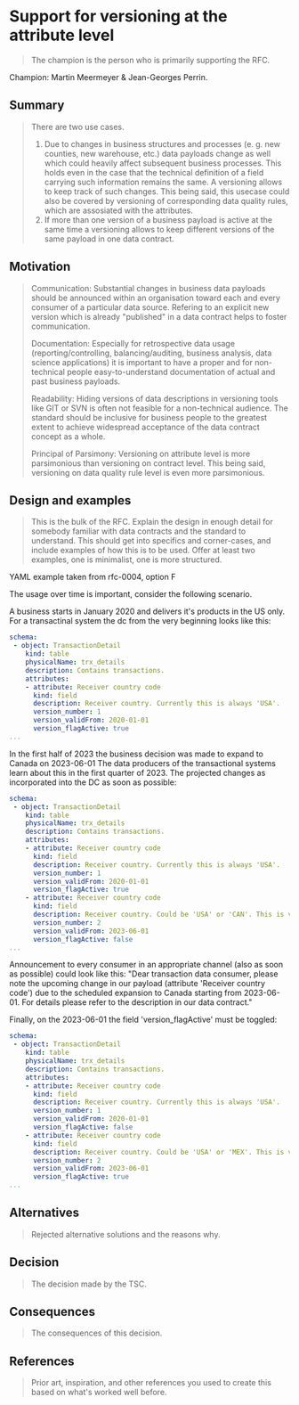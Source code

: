 # Support for versioning at the attribute level

> The champion is the person who is primarily supporting the RFC.

Champion: Martin Meermeyer & Jean-Georges Perrin.

## Summary

> There are two use cases.
> 1) Due to changes in business structures and processes (e. g. new counties, new warehouse, etc.) data payloads change as well which could heavily affect subsequent business processes. This holds even in the case that the technical definition of a field carrying such information remains the same. A versioning allows to keep track of such changes. This being said, this usecase could also be covered by versioning of corresponding data quality rules, which are assosiated with the attributes.
> 2) If more than one version of a business payload is active at the same time a versioning allows to keep different versions of the same payload in one data contract. 

## Motivation

> Communication: Substantial changes in business data payloads should be announced within an organisation toward each and every consumer of a particular data source. Refering to an explicit new version which is already "published" in a data contract helps to foster communication.
> 
> Documentation: Especially for retrospective data usage (reporting/controlling, balancing/auditing, business analysis, data science applications) it is important to have a proper and for non-technical people easy-to-understand documentation of actual and past business payloads.
>
> Readability: Hiding versions of data descriptions in versioning tools like GIT or SVN is often not feasible for a non-technical audience. The standard should be inclusive for business people to the greatest extent to achieve widespread acceptance of the data contract concept as a whole.
>
> Principal of Parsimony: Versioning on attribute level is more parsimonious than versioning on contract level. This being said, versioning on data quality rule level is even more parsimonious.  


## Design and examples

> This is the bulk of the RFC.
> Explain the design in enough detail for somebody familiar with data contracts and the standard to understand. This should get into specifics and corner-cases, and include examples of how this is to be used.
> Offer at least two examples, one is minimalist, one is more structured.

YAML example taken from rfc-0004, option F

The usage over time is important, consider the following scenario.

A business starts in January 2020 and  delivers it's products in the US only. For a transactinal system the dc from the very beginning looks like this:

```YAML
schema:
 - object: TransactionDetail
    kind: table
    physicalName: trx_details
    description: Contains transactions.
    attributes:
    - attribute: Receiver country code
      kind: field
      description: Receiver country. Currently this is always 'USA'.
      version_number: 1
      version_validFrom: 2020-01-01
      version_flagActive: true
...
 ```

In the first half of 2023 the business decision was made to expand to Canada on 2023-06-01
The data producers of the transactional systems learn about this in the first quarter of 2023. The projected changes as incorporated into the DC as soon as possible:

```YAML
schema:
 - object: TransactionDetail
    kind: table
    physicalName: trx_details
    description: Contains transactions.
    attributes:
    - attribute: Receiver country code
      kind: field
      description: Receiver country. Currently this is always 'USA'.
      version_number: 1
      version_validFrom: 2020-01-01
      version_flagActive: true
    - attribute: Receiver country code
      kind: field
      description: Receiver country. Could be 'USA' or 'CAN'. This is very important for customs, VAT and shipping fee regulations.
      version_number: 2
      version_validFrom: 2023-06-01
      version_flagActive: false
...
 ```
Announcement to every consumer in an appropriate channel (also as soon as possible) could look like this: "Dear transaction data consumer, please note the upcoming change in our payload (attribute 'Receiver country code') due to the scheduled expansion to Canada starting from 2023-06-01. For details please refer to the description in our data contract."

Finally, on the 2023-06-01 the field 'version_flagActive' must be toggled:
```YAML
schema:
 - object: TransactionDetail
    kind: table
    physicalName: trx_details
    description: Contains transactions.
    attributes:
    - attribute: Receiver country code
      kind: field
      description: Receiver country. Currently this is always 'USA'.
      version_number: 1
      version_validFrom: 2020-01-01
      version_flagActive: false
    - attribute: Receiver country code
      kind: field
      description: Receiver country. Could be 'USA' or 'MEX'. This is very important for customs, VAT and shipping fee regulations.
      version_number: 2
      version_validFrom: 2023-06-01
      version_flagActive: true
...
 ```




## Alternatives

> Rejected alternative solutions and the reasons why.

## Decision

> The decision made by the TSC.

## Consequences

> The consequences of this decision.

## References

> Prior art, inspiration, and other references you used to create this based on what's worked well before.
